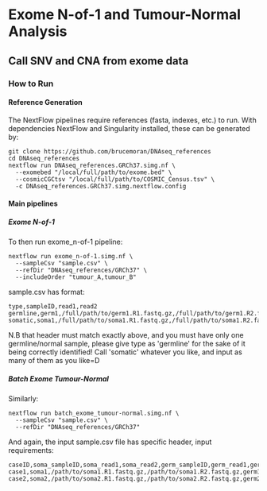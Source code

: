 # Exome N-of-1 and Tumour-Normal Analysis
## Call SNV and CNA from exome data
### How to Run
#### Reference Generation
The NextFlow pipelines require references (fasta, indexes, etc.) to run. With dependencies NextFlow and Singularity installed, these can be generated by:
```
git clone https://github.com/brucemoran/DNAseq_references
cd DNAseq_references
nextflow run DNAseq_references.GRCh37.simg.nf \
  --exomebed "/local/full/path/to/exome.bed" \
  --cosmicCGCtsv "/local/full/path/to/COSMIC_Census.tsv" \
  -c DNAseq_references.GRCh37.simg.nextflow.config
```

#### Main pipelines
##### Exome N-of-1
To then run exome_n-of-1 pipeline:
```
nextflow run exome_n-of-1.simg.nf \
  --sampleCsv "sample.csv" \
  --refDir "DNAseq_references/GRCh37" \
  --includeOrder "tumour_A,tumour_B"
```
sample.csv has format:
```
type,sampleID,read1,read2
germline,germ1,/full/path/to/germ1.R1.fastq.gz,/full/path/to/germ1.R2.fastq.gz
somatic,soma1,/full/path/to/soma1.R1.fastq.gz,/full/path/to/soma1.R2.fastq.gz
```
N.B that header must match exactly above, and you must have only one germline/normal sample, please give type as 'germline' for the sake of it being correctly identified! Call 'somatic' whatever you like, and input as many of them as you like=D

##### Batch Exome Tumour-Normal
Similarly:
```
nextflow run batch_exome_tumour-normal.simg.nf \
  --sampleCsv "sample.csv" \
  --refDir "DNAseq_references/GRCh37"
```
And again, the input sample.csv file has specific header, input requirements:
```
caseID,soma_sampleID,soma_read1,soma_read2,germ_sampleID,germ_read1,germ_read2
case1,soma1,/path/to/soma1.R1.fastq.gz,/path/to/soma1.R2.fastq.gz,germ1,/path/to/germ1.R1.fastq.gz,/path/to/germ1.R2.fastq.gz
case2,soma2,/path/to/soma2.R1.fastq.gz,/path/to/soma2.R2.fastq.gz,germ2,/path/to/germ2.R1.fastq.gz,/path/to/germ2.R2.fastq.gz
```
